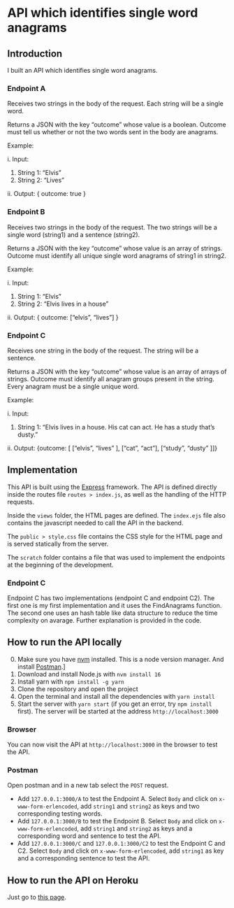 # API which identifies single word anagrams

## Introduction
I built an API which identifies single word anagrams.

### Endpoint A
Receives two strings in the body of the request. Each string will be a single word.


Returns a JSON with the key “outcome” whose value is a boolean. Outcome must tell us whether or not the two words sent in the body are anagrams.


Example:  

i. Input:
1. String 1: “Elvis”
2. String 2: “Lives”  

ii. Output:    { outcome: true }


### Endpoint B
Receives two strings in the body of the request. The two strings will be a single word (string1) and a sentence (string2).

Returns a JSON with the key “outcome” whose value is an array of strings. Outcome must identify all unique single word anagrams of string1 in string2.


Example:  

i. Input:
1. String 1: “Elvis”
2. String 2: “Elvis lives in a house”  

ii. Output:    { outcome: [“elvis”, “lives”] }


### Endpoint C
Receives one string in the body of the request. The string will be a sentence.

Returns a JSON with the key “outcome” whose value is an array of arrays of strings. Outcome must identify all anagram groups present in the string. Every anagram
must be a single unique word.


Example:  

i. Input:
1. String 1: “Elvis lives in a house. His cat can act. He has a study that’s dusty.”  

ii. Output:  {outcome: [ [“elvis”, “lives” ], [“cat”, “act”], [“study”, “dusty” ]]}


## Implementation
This API is built using the [Express](https://expressjs.com/) framework. The API is defined directly inside the routes file `routes > index.js`, as well as the handling of the HTTP requests. 

Inside the `views` folder, the HTML pages are defined. The `index.ejs` file also contains the javascript needed to call the API in the backend.


The `public > style.css` file contains the CSS style for the HTML page and is served statically from the server.

The `scratch` folder contains a file that was used to implement the endpoints at the beginning of the development.


### Endpoint C
Endpoint C has two implementations (endpoint C and endpoint C2). The first one is my first implementation and it uses the FindAnagrams function. The second one uses an hash table like data structure to reduce the time complexity on avarage. Further explanation is provided in the code.


## How to run the API locally

0. Make sure you have [nvm](https://github.com/nvm-sh/nvm) installed. This is a node version manager. And install [Postman](https://www.getpostman.com/).] 
1. Download and install Node.js with `nvm install 16`
2. Install yarn with `npm install -g yarn`
3. Clone the repository and open the project
4. Open the terminal and install all the dependencies with `yarn install` 
5. Start the server with `yarn start` (if you get an error, try `npm install` first). The server will be started at the address `http://localhost:3000`

### Browser
You can now visit the API at `http://localhost:3000` in the browser to test the API.

### Postman
Open postman and in a new tab select the `POST` request. 
- Add `127.0.0.1:3000/A` to test the Endpoint A. Select `Body` and click on `x-www-form-erlencoded`, add `string1` and `string2` as keys and two corresponding testing words.
- Add `127.0.0.1:3000/B` to test the Endpoint B. Select `Body` and click on `x-www-form-erlencoded`, add `string1` and `string2` as keys and a corresponding word and sentence to test the API.
- Add `127.0.0.1:3000/C` and `127.0.0.1:3000/C2` to test the Endpoint C and C2. Select `Body` and click on `x-www-form-erlencoded`, add `string1` as key and a corresponding sentence to test the API.

## How to run the API on Heroku
Just go to [this page](https://thawing-falls-74508.herokuapp.com/).
